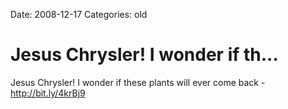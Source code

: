 Date: 2008-12-17
Categories: old

# Jesus Chrysler! I wonder if th...

Jesus Chrysler! I wonder if these plants will ever come back - <a href="http://bit.ly/4krBj9" rel="nofollow">http://bit.ly/4krBj9</a>
